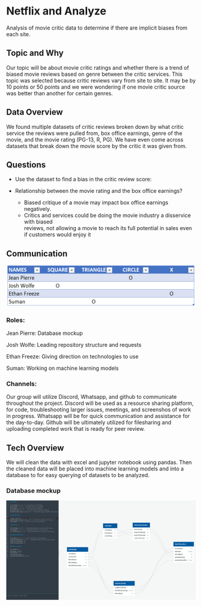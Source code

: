 # Netflix and Analyze
Analysis of movie critic data to determine if there are implicit biases from each site.

## Topic and Why
Our topic will be about movie critic ratings and whether there is a trend of biased movie reviews based on genre between the critic services. This topic was selected because critic reviews vary from site to site. It may be by 10 points or 50 points and we were wondering if one movie critic source was better than another for certain genres.

## Data Overview
We found multiple datasets of critic reviews broken down by what critic service the reviews were pulled from, box office earnings, genre of the movie, and the movie rating (PG-13, R, PG). We have even come across datasets that break down the movie score by the critic it was given from. 

## Questions

* Use the dataset to find a bias in the critic review score:

* Relationship between the movie rating and the box office earnings?
    * Biased critique of a movie may impact box office earnings negatively.
    * Critics and services could be doing the movie industry a disservice with biased           
        reviews, not allowing a movie to reach its full potential in sales even if customers would enjoy it

## Communication

![Roles.png](https://github.com/Cyber-Wolfe/Netflix_and_Analyze/blob/main/Resources/Roles.PNG)

### Roles: 

Jean Pierre: Database mockup 

Josh Wolfe: Leading repository structure and requests

Ethan Freeze: Giving direction on technologies to use

Suman:  Working on machine learning models

### Channels:

Our group will utilize Discord, Whatsapp, and github to communicate throughout the project. Discord will be used as a resource sharing platform, for code, troubleshooting larger issues, meetings, and screenshos of work in progress. Whatsapp will be for quick communication and assistance for the day-to-day. Github will be ultimately utilized for filesharing and uploading completed work that is ready for peer review.

## Tech Overview
We will clean the data with excel and jupyter notebook using pandas. Then the cleaned data will be placed into machine learning models and into a database to for easy querying of datasets to be analyzed.

### Database mockup

![dbdiagram.PNG](https://github.com/Cyber-Wolfe/Netflix_and_Analyze/blob/main/Resources/dbdiagram.PNG)

